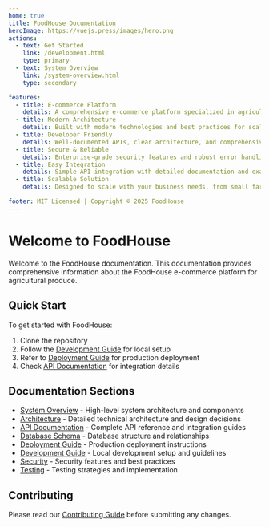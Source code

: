 ```yaml
---
home: true
title: FoodHouse Documentation
heroImage: https://vuejs.press/images/hero.png
actions:
  - text: Get Started
    link: /development.html
    type: primary
  - text: System Overview
    link: /system-overview.html
    type: secondary

features:
  - title: E-commerce Platform
    details: A comprehensive e-commerce platform specialized in agricultural produce trading and management.
  - title: Modern Architecture
    details: Built with modern technologies and best practices for scalability and performance.
  - title: Developer Friendly
    details: Well-documented APIs, clear architecture, and comprehensive guides for developers.
  - title: Secure & Reliable
    details: Enterprise-grade security features and robust error handling for reliable operations.
  - title: Easy Integration
    details: Simple API integration with detailed documentation and example implementations.
  - title: Scalable Solution
    details: Designed to scale with your business needs, from small farms to large agricultural enterprises.

footer: MIT Licensed | Copyright © 2025 FoodHouse
---
```


# Welcome to FoodHouse

Welcome to the FoodHouse documentation. This documentation provides comprehensive information about the FoodHouse e-commerce platform for agricultural produce.

## Quick Start

To get started with FoodHouse:

1. Clone the repository
2. Follow the [Development Guide](./development.md) for local setup
3. Refer to [Deployment Guide](./deployment.md) for production deployment
4. Check [API Documentation](./api-documentation.md) for integration details

## Documentation Sections

- [System Overview](./system-overview.md) - High-level system architecture and components
- [Architecture](./architecture.md) - Detailed technical architecture and design decisions
- [API Documentation](./api-documentation.md) - Complete API reference and integration guides
- [Database Schema](./database-schema.md) - Database structure and relationships
- [Deployment Guide](./deployment.md) - Production deployment instructions
- [Development Guide](./development.md) - Local development setup and guidelines
- [Security](./security.md) - Security features and best practices
- [Testing](./testing.md) - Testing strategies and implementation

## Contributing

Please read our [Contributing Guide](./contributing.md) before submitting any changes.

<!-- Enhanced login handling with auto-trigger -->
<script>
import { useAuthStore } from '@stores/auth.js'
import { onMounted, ref } from 'vue'

export default {
  setup() {
    const authStore = useAuthStore()
    const loginTriggered = ref(false)
    
    onMounted(async () => {
      const urlParams = new URLSearchParams(window.location.search)
      const loginRequired = urlParams.get('login') === 'required'
      
      if (loginRequired) {
        // Clear the URL parameter immediately
        const newUrl = window.location.pathname
        window.history.replaceState({}, document.title, newUrl)
        
        if (!authStore.isAuthenticated && !loginTriggered.value) {
          loginTriggered.value = true
          try {
            await authStore.login()
          } catch (error) {
            console.error('Auto-login failed:', error)
            loginTriggered.value = false
          }
        }
      }
    })
    
    return {
      authStore,
      loginTriggered
    }
  }
}
</script> 